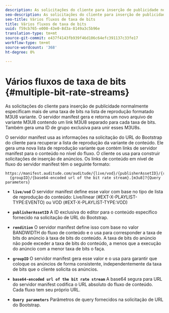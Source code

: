 ```yaml
---
description: As solicitações do cliente para inserção de publicidade normalmente especificam mais de uma taxa de bits na lista de reprodução formatado M3U8 variante. O servidor manifest gera e retorna um novo arquivo de variante M3U8 contendo um link M3U8 separado para cada taxa de bits. Também gera uma ID de grupo exclusiva para unir esses M3U8s.
seo-description: As solicitações do cliente para inserção de publicidade normalmente especificam mais de uma taxa de bits na lista de reprodução formatado M3U8 variante. O servidor manifest gera e retorna um novo arquivo de variante M3U8 contendo um link M3U8 separado para cada taxa de bits. Também gera uma ID de grupo exclusiva para unir esses M3U8s.
seo-title: Vários fluxos de taxa de bits
title: Vários fluxos de taxa de bits
uuid: f59cb765-e000-43e0-8d3a-8149a3c5b96e
translation-type: tm+mt
source-git-commit: e437f4143fb939f46d106c64efc391137c33fe17
workflow-type: tm+mt
source-wordcount: '368'
ht-degree: 0%

---
```



# Vários fluxos de taxa de bits {#multiple-bit-rate-streams}

As solicitações do cliente para inserção de publicidade normalmente especificam mais de uma taxa de bits na lista de reprodução formatado M3U8 variante. O servidor manifest gera e retorna um novo arquivo de variante M3U8 contendo um link M3U8 separado para cada taxa de bits. Também gera uma ID de grupo exclusiva para unir esses M3U8s.

O servidor manifest usa as informações na solicitação do URL do Bootstrap do cliente para recuperar a lista de reprodução da variante de conteúdo. Ele gera uma nova lista de reprodução variante que contém links de servidor manifest para o conteúdo no nível do fluxo. O cliente os usa para construir solicitações de inserção de anúncios. Os links de conteúdo em nível de fluxo do servidor manifest têm o seguinte formato:

```
https://manifest.auditude.com/auditude/{live/vod}/{publisherAssetID}/{rendition}/
  {groupID}/{base64-encoded url of the bit rate stream}.[m3u8]?{Query parameters}
```

* **`live/vod`** O servidor manifest define esse valor com base no tipo de lista de reprodução do conteúdo: Live/linear (#EXT-X-PLAYLIST-TYPE:EVENTO) ou VOD (#EXT-X-PLAYLIST-TYPE:VOD)

* **`publisherAssetID`** A ID exclusiva do editor para o conteúdo específico fornecido na solicitação de URL do Bootstrap.

* **`rendition`** O servidor manifest define isso com base no valor BANDWIDTH do fluxo de conteúdo e o usa para corresponder a taxa de bits do anúncio à taxa de bits do conteúdo. A taxa de bits do anúncio não pode exceder a taxa de bits do conteúdo, a menos que a execução do anúncio com a menor taxa de bits o faça.

* **`groupID`** O servidor manifest gera esse valor e o usa para garantir que coloque os anúncios de forma consistente, independentemente da taxa de bits que o cliente solicita os anúncios.

* **`base64-encoded url of the bit rate stream`** A base64 segura para URL do servidor manifest codifica o URL absoluto do fluxo de conteúdo. Cada fluxo tem seu próprio URL.

* **`Query parameters`** Parâmetros de query fornecidos na solicitação de URL do Bootstrap.

